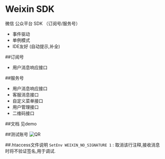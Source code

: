 Weixin SDK
======
微信 公众平台 SDK （订阅号/服务号）

* 事件驱动
* 单例模式
* IDE友好 (自动提示,补全)


##订阅号
* 用户消息响应接口


##服务号
* 用户消息响应接口
* 客服消息接口
* 自定义菜单接口
* 用户管理接口
* 二维码接口


##文档
见demo

##测试账号
![QR](http://mmbiz.qpic.cn/mmbiz/7YOXna1VLtwmgqEf41BuBUmTJHmnAuMotiatfAtvcR4FfvIYuwDkKedefkWicTEdsERmJXuuAHu8qNmdb9HB31mw/0)

##.htaccess文件说明
`SetEnv WEIXIN_NO_SIGNATURE 1` : 取消该行注释,接收消息时将不验证签名,用于调试.
